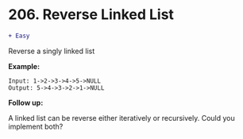 # 206. Reverse Linked List

```diff
+ Easy
```

Reverse a singly linked list

**Example:**

```
Input: 1->2->3->4->5->NULL
Output: 5->4->3->2->1->NULL
```

**Follow up:**

A linked list can be reverse either iteratively or recursively. Could you implement both?